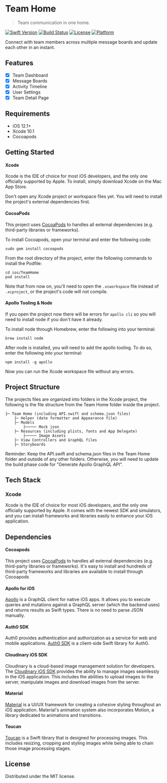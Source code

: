 # Team Home
>  Team communication in one home.

[![Swift Version][swift-image]][swift-url]
[![Build Status][travis-image]][travis-url]
[![License][license-image]][license-url]
[![Platform](https://img.shields.io/cocoapods/p/LFAlertController.svg?style=flat)](http://cocoapods.org/pods/LFAlertController)

Connect with team members across multiple message boards and update each other in an instant.

## Features

- [x] Team Dashboard
- [x] Message Boards
- [x] Activity Timeline
- [x] User Settings
- [x] Team Detail Page

## Requirements

- iOS 12.1+
- Xcode 10.1
- Cocoapods

## Getting Started

#### Xcode

Xcode is the IDE of choice for most iOS developers, and the only one officially supported by Apple. To install, simply download Xcode on the Mac App Store.

Don't open any Xcode project or workspace files yet. You will need to install the project's external dependencies first.

#### CocoaPods

This project uses [CocoaPods](http://cocoapods.org/) to handles all external dependencies (e.g. third-party libraries or frameworks).

To install Cocoapods, open your terminal and enter the following code:

    sudo gem install cocoapods

From the root directory of the project, enter the following commands to install the Podfile:

    cd ios/TeamHome
    pod install
    
Note that from now on, you'll need to open the `.xcworkspace` file instead of `.xcproject`, or the project's code will not compile.

#### Apollo Tooling & Node

If you open the project now there will be errors for `apollo cli` so you will need to install node if you don't have it already.

To install node through Homebrew, enter the following into your terminal:

    brew install node
    
After node is installed, you will need to add the apollo tooling. To do so, enter the following into your terminal:

    npm install -g apollo
    
Now you can run the Xcode workspace file without any errors.

## Project Structure

The projects files are organized into folders in the Xcode project, the following is the file structure from the Team Home folder inside the project.

```
├─ Team Home (including API.swift and schema.json files)
    ├─ Helper (date formatter and Appearance file)
    ├─ Models
        ├───── Mock json
    ├─ Resources (including plists, fonts and App Delegate)
        ├───── Image Assets
    ├─ View Controllers and GraphQL files
    ├─ Storyboards
```

Reminder: Keep the API.swift and schema.json files in the Team Home folder and outside of any other folders. Otherwise, you will need to update the build phase code for "Generate Apollo GraphQL API".

## Tech Stack

### Xcode

Xcode is the IDE of choice for most iOS developers, and the only one officially supported by Apple. It comes with the newest SDK and simulators, and you can install frameworks and libraries easily to enhance your iOS application.

## Dependencies

#### Cocoapods

This project uses [CocoaPods](http://cocoapods.org/) to handles all external dependencies (e.g. third-party libraries or frameworks). It's easy to install and hundreds of third-party frameworks and libraries are available to install through Cocoapods

#### Apollo for iOS

[Apollo](https://www.apollographql.com/docs/ios/) is a GraphQL client for native iOS apps. It allows you to execute queries and mutations against a GraphQL server (which the backend uses) and returns results as Swift types. There is no need to parse JSON manually.

#### Auth0 SDK

Auth0 provides authentication and authorization as a service for web and mobile applications. [Auth0 SDK](https://auth0.com/docs/libraries/auth0-swift) is a client-side Swift library for Auth0. 

#### Cloudinary iOS SDK

Cloudinary is a cloud-based image management solution for developers. The [Cloudinary iOS SDK](https://cloudinary.com/documentation/ios_integration#getting_started_guide) provides the ability to manage images seamlessly in the iOS application. This includes the abilities to upload images to the server, manipulate images and download images from the server.

#### Material

[Material](https://github.com/CosmicMind/Material) is a UI/UX framework for creating a cohesive styling throughout an iOS application. Material's animation system also incorporates Motion, a library dedicated to animations and transitions.

#### Toucan
[Toucan](https://cocoapods.org/pods/Toucan) is a Swift library that is designed for processing images. This includes resizing, cropping and styling images while being able to chain those image processing stages.

## License

Distributed under the MIT license. 

[swift-image]:https://img.shields.io/badge/swift-3.0-orange.svg
[swift-url]: https://swift.org/
[license-image]: https://img.shields.io/badge/License-MIT-blue.svg
[license-url]: LICENSE
[travis-image]: https://img.shields.io/travis/dbader/node-datadog-metrics/master.svg?style=flat-square
[travis-url]: https://travis-ci.org/dbader/node-datadog-metrics
